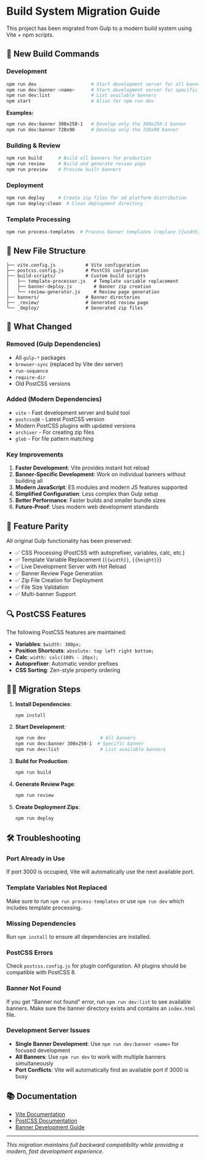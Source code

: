 # Build System Migration Guide

This project has been migrated from Gulp to a modern build system using Vite + npm scripts.

## 🚀 New Build Commands

### Development

```bash
npm run dev                    # Start development server for all banners
npm run dev:banner <name>      # Start development server for specific banner
npm run dev:list               # List available banners
npm start                      # Alias for npm run dev
```

**Examples:**
```bash
npm run dev:banner 300x250-1   # Develop only the 300x250-1 banner
npm run dev:banner 728x90      # Develop only the 728x90 banner
```

### Building & Review

```bash
npm run build      # Build all banners for production
npm run review     # Build and generate review page
npm run preview    # Preview built banners
```

### Deployment

```bash
npm run deploy     # Create zip files for ad platform distribution
npm run deploy:clean  # Clean deployment directory
```

### Template Processing

```bash
npm run process-templates  # Process banner templates (replace {{width}}, {{height}})
```

## 📁 New File Structure

```
├── vite.config.js           # Vite configuration
├── postcss.config.js        # PostCSS configuration
├── build-scripts/           # Custom build scripts
│   ├── template-processor.js   # Template variable replacement
│   ├── banner-deploy.js        # Banner zip creation
│   └── review-generator.js     # Review page generation
├── banners/                 # Banner directories
├── _review/                 # Generated review page
└── _deploy/                 # Generated zip files
```

## 🔧 What Changed

### Removed (Gulp Dependencies)

- All `gulp-*` packages
- `browser-sync` (replaced by Vite dev server)
- `run-sequence`
- `require-dir`
- Old PostCSS versions

### Added (Modern Dependencies)

- `vite` - Fast development server and build tool
- `postcss@8` - Latest PostCSS version
- Modern PostCSS plugins with updated versions
- `archiver` - For creating zip files
- `glob` - For file pattern matching

### Key Improvements

1. **Faster Development**: Vite provides instant hot reload
2. **Banner-Specific Development**: Work on individual banners without building all
3. **Modern JavaScript**: ES modules and modern JS features supported
4. **Simplified Configuration**: Less complex than Gulp setup
5. **Better Performance**: Faster builds and smaller bundle sizes
6. **Future-Proof**: Uses modern web development standards

## 🎯 Feature Parity

All original Gulp functionality has been preserved:

- ✅ CSS Processing (PostCSS with autoprefixer, variables, calc, etc.)
- ✅ Template Variable Replacement (`{{width}}`, `{{height}}`)
- ✅ Live Development Server with Hot Reload
- ✅ Banner Review Page Generation
- ✅ Zip File Creation for Deployment
- ✅ File Size Validation
- ✅ Multi-banner Support

## 🔍 PostCSS Features

The following PostCSS features are maintained:

- **Variables**: `$width: 300px;`
- **Position Shortcuts**: `absolute: top left right bottom;`
- **Calc**: `width: calc(100% - 20px);`
- **Autoprefixer**: Automatic vendor prefixes
- **CSS Sorting**: Zen-style property ordering

## 🏃‍♂️ Migration Steps

1. **Install Dependencies**:

   ```bash
   npm install
   ```

2. **Start Development**:

   ```bash
   npm run dev                    # All banners
   npm run dev:banner 300x250-1  # Specific banner
   npm run dev:list               # List available banners
   ```

3. **Build for Production**:

   ```bash
   npm run build
   ```

4. **Generate Review Page**:

   ```bash
   npm run review
   ```

5. **Create Deployment Zips**:
   ```bash
   npm run deploy
   ```

## 🛠 Troubleshooting

### Port Already in Use

If port 3000 is occupied, Vite will automatically use the next available port.

### Template Variables Not Replaced

Make sure to run `npm run process-templates` or use `npm run dev` which includes template processing.

### Missing Dependencies

Run `npm install` to ensure all dependencies are installed.

### PostCSS Errors

Check `postcss.config.js` for plugin configuration. All plugins should be compatible with PostCSS 8.

### Banner Not Found

If you get "Banner not found" error, run `npm run dev:list` to see available banners. Make sure the banner directory exists and contains an `index.html` file.

### Development Server Issues

- **Single Banner Development**: Use `npm run dev:banner <name>` for focused development
- **All Banners**: Use `npm run dev` to work with multiple banners simultaneously
- **Port Conflicts**: Vite will automatically find an available port if 3000 is busy

## 📚 Documentation

- [Vite Documentation](https://vitejs.dev/)
- [PostCSS Documentation](https://postcss.org/)
- [Banner Development Guide](./README.md)

---

_This migration maintains full backward compatibility while providing a modern, fast development experience._
